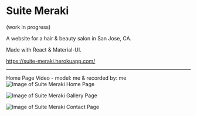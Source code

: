 # Suite Meraki

(work in progress)

A website for a hair & beauty salon in San Jose, CA.

Made with React & Material-UI.

https://suite-meraki.herokuapp.com/

---

Home Page Video - model: me & recorded by: me
![Image of Suite Meraki Home Page](https://res.cloudinary.com/duuyxqnfi/image/upload/c_scale,w_700/v1593025374/portfolio/suite-meraki/home-page.png)

![Image of Suite Meraki Gallery Page](https://res.cloudinary.com/duuyxqnfi/image/upload/c_scale,w_700/v1593025374/portfolio/suite-meraki/gallery-page.png)

![Image of Suite Meraki Contact Page](https://res.cloudinary.com/duuyxqnfi/image/upload/c_scale,w_700/v1593025374/portfolio/suite-meraki/contact-page.png)

